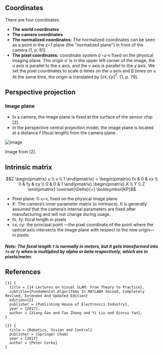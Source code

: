 
## Coordinates

There are four coordinates:
- **The world coordinates**
- **The camera coordinates**
- **The normalized coordinates:** The normalized coordinates can be seen as a point in the z=1 plane (the "normalized plane") in front of the camera [1, p. 81].
- **The pixel coordinates:** coordinate system o'-u-v fixed on the physical imaging plane. The origin o′ is in the upper left corner of the image, the u axis is parallel to the x axis, and the v axis is parallel to the y axis. We set the pixel
coordinates to scale α times on the u axis and β times on v. At the same time, the origin is translated by $[cx , cy ]^T$. [1, p. 79].


## Perspective projection

### Image plane

- In a camera, the image plane is ﬁxed at the surface of the sensor chip [2].
- In the perspective central projection model, the image plane is located at a distance f (focal length) from the camera plane.

![image](https://github.com/ManuelZ/camera-calibration/assets/115771/09f747da-70bc-4040-9115-d38fc13160cf)

Image from [2].


## Intrinsic matrix

```math 
Z \begin{pmatrix} u \\ v \\ 1 \end{pmatrix} = \begin{pmatrix} fx & 0 & cx \\ 0 & fy & cy \\ 0 & 0 & 1 \end{pmatrix} \begin{pmatrix} X \\ Y \\ Z \end{pmatrix} \overset{\Delta}{=} \boldsymbol{KP}
```

- Pixel plane: 0-u-v, fixed on the physical image plane.
- K: The camera’s inner parameter matrix (o intrinsics). It is generally assumed that the camera’s internal parameters are fixed after manufacturing and will not change during usage.
- fx, fy: focal length in pixels
- cx, cy: the principal point —the pixel coordinate of the point where the optical axis intersects the image plane with respect to the new origin— in pixels

##### Note: The focal length `f` is normally in meters, but it gets transformed into `fx` or `fy` when is multiplied by alpha or beta respectively, which are in pixels/meter.




## References
```
[1] {
  title = {14 Lectures on Visual SLAM: From Theory to Practice},
  subtitle={Fundamental Algorithms In MATLAB® Second, Completely Revised, Extended And Updated Edition}
  edition={2}
  publisher = {Publishing House of Electronics Industry},
  year = {2017},
  author = {Xiang Gao and Tao Zhang and Yi Liu and Qinrui Yan},
}

[2] {
  title = {Robotics, Vision and Control}
  publisher = {Springer Cham}
  year = {2017}
  author = {Peter Corke}
}
```
